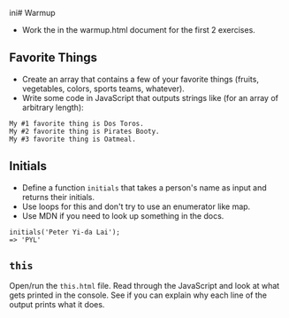 ini# Warmup

* Work the in the warmup.html document for the first 2 exercises.

## Favorite Things

* Create an array that contains a few of your favorite things (fruits, vegetables, colors, sports teams, whatever). 
* Write some code in JavaScript that outputs strings like (for an array of arbitrary length):

```
My #1 favorite thing is Dos Toros.
My #2 favorite thing is Pirates Booty.
My #3 favorite thing is Oatmeal.
``` 

##  Initials

* Define a function `initials` that takes a person's name as input and returns their initials.
* Use loops for this and don't try to use an enumerator like map.
* Use MDN if you need to look up something in the docs.

```
initials('Peter Yi-da Lai');
=> 'PYL'
```

## `this`

Open/run the `this.html` file. Read through the JavaScript and look at what gets printed in the console. See if you can explain why each line of the output prints what it does.